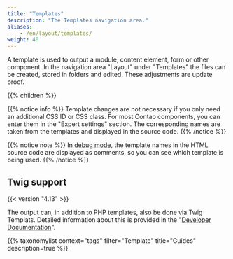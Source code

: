 ```yaml
---
title: "Templates"
description: "The Templates navigation area."
aliases:
    - /en/layout/templates/
weight: 40
---
```


A template is used to output a module, content element, form or other component. In the navigation area "Layout" 
under "Templates" the files can be created, stored in folders and edited. These adjustments are update proof.

{{% children %}}

{{% notice info %}}
Template changes are not necessary if you only need an additional CSS ID or CSS class. For most Contao components, 
you can enter them in the "Expert settings" section. The corresponding names are taken from the templates and 
displayed in the source code.
{{% /notice %}}

{{% notice note %}}
In [debug mode](/en/system/debug-mode/), the template names in the HTML source code are displayed as comments, 
so you can see which template is being used.
{{% /notice %}}


## Twig support

{{< version "4.13" >}}

The output can, in addition to PHP templates, also be done via Twig Templats. Detailed information about this 
is provided in the "[Developer Documentation](https://docs.contao.org/dev/framework/templates/twig/)".

{{% taxonomylist context="tags" filter="Template" title="Guides" description=true %}}
